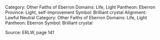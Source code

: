 
Category: Other Faiths of Eberron
Domains: Life, Light
Pantheon: Eberron
Province: Light, self-improvement
Symbol: Brilliant crystal
Alignment: Lawful Neutral
Category: Other Faiths of Eberron
Domains: Life, Light
Pantheon: Eberron
Symbol: Brilliant crystal

Source: ERLW, page 141
